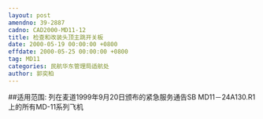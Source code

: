```yaml
---
layout: post
amendno: 39-2887
cadno: CAD2000-MD11-12
title: 检查和改装头顶主跳开关板
date: 2000-05-19 00:00:00 +0800
effdate: 2000-05-25 00:00:00 +0800
tag: MD11
categories: 民航华东管理局适航处
author: 郭奕柏
---
```


##适用范围:
列在麦道1999年9月20日颁布的紧急服务通告SB MD11－24A130.R1上的所有MD-11系列飞机

